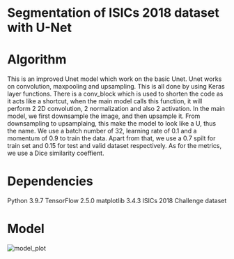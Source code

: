 # Segmentation of ISICs 2018 dataset with U-Net

# Algorithm
This is an improved Unet model which work on the basic Unet. Unet works on convolution, maxpooling and upsampling. This is all done by using Keras layer functions. There is a conv_block which is used to shorten the code as it acts like a shortcut, when the main model calls this function, it will perform 2 2D convolution, 2 normalization and also 2 activation. In the main model, we first downsample the image, and then upsample it. From downsampling to upsamplaing, this make the model to look like a U, thus the name. We use a batch number of 32, learning rate of 0.1 and a momentum of 0.9 to train the data. 
Apart from that, we use a 0.7 spilt for train set and 0.15 for test and valid dataset respectively. As for the metrics, we use a Dice similarity coeffient.

# Dependencies
Python 3.9.7
TensorFlow 2.5.0
matplotlib 3.4.3
ISICs 2018 Challenge dataset

# Model 
![model_plot](https://user-images.githubusercontent.com/56865527/197185218-dc1c81a0-1914-4328-955b-2c0e610299ec.png)

